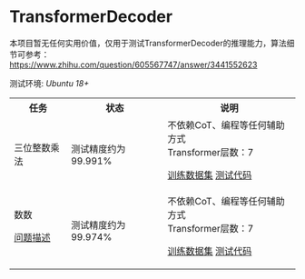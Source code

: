 # TransformerDecoder

本项目暂无任何实用价值，仅用于测试TransformerDecoder的推理能力，算法细节可参考：<br>
https://www.zhihu.com/question/605567747/answer/3441552623

测试环境: *Ubuntu 18+*

<table>
<tr><th>任务</th><th>状态</th><th>说明</th></tr>
<tr><td>三位整数乘法</td>

<td>
测试精度约为99.991%
</td>

<td>
不依赖CoT、编程等任何辅助方式<br>
Transformer层数：7<br>

[训练数据集](./dataset_m3.py)
[测试代码](https://github.com/myhub/tr/releases/download/2.8.2/GPT_m3.zip)

</td>

</tr>

<tr><td>数数

[问题描述](https://www.zhihu.com/question/632647147/answer/3446033605)

</td>
<td>测试精度约为99.974%</td>
<td>
不依赖CoT、编程等任何辅助方式<br>
Transformer层数：7<br>

[训练数据集](./dataset_count.py)
[测试代码](https://github.com/myhub/tr/releases/download/2.8.2/GPT_count.zip)

</td>

</tr>


</table>


